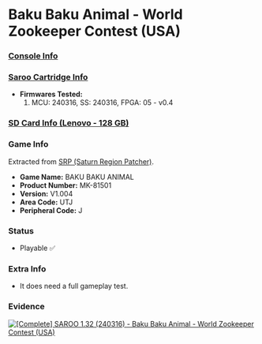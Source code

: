 # Baku Baku Animal - World Zookeeper Contest (USA)

### [Console Info](../../../../../Info/Consoles/VA13/README.md)

### [Saroo Cartridge Info](../../../../../Info/Cartridges/RetroGameParadiseStore/1.32F/README.md)

- <b>Firmwares Tested:</b>
  1. MCU: 240316, SS: 240316, FPGA: 05 - v0.4

### [SD Card Info (Lenovo - 128 GB)](../../../../../Info/SdCards/Lenovo/128GB/fat32/README.md)

### Game Info

Extracted from [SRP (Saturn Region Patcher)](https://segaxtreme.net/resources/saturn-region-patcher.81/download).

- <b>Game Name:</b> BAKU BAKU ANIMAL
- <b>Product Number:</b> MK-81501
- <b>Version:</b> V1.004
- <b>Area Code:</b> UTJ
- <b>Peripheral Code:</b> J

### Status

- Playable :white_check_mark:

### Extra Info

- It does need a full gameplay test.

### Evidence

[![[Complete] SAROO 1.32 (240316) - Baku Baku Animal - World Zookeeper Contest (USA)](https://img.youtube.com/vi/6fn53cz265E/0.jpg)](https://www.youtube.com/watch?v=6fn53cz265E)
